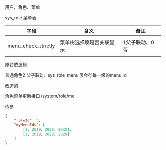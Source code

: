 



用户、角色、菜单



sys_role 菜单表

| 字段                | 含义                     | 备注           |
| ------------------- | ------------------------ | -------------- |
|                     |                          |                |
| menu_check_strictly | 菜单树选择项是否关联显示 | 1父子联动、0否 |
|                     |                          |                |



原若依逻辑

普通角色2 父子联动、sys_role_menu 表会存每一级的menu_id



改造的

角色菜单更新接口 /system/role/me

传参

```json
{
	"roleId": 5,
	"myMenuIds": [
		[1, 2019, 2020, 2032],
		[1, 2019, 2020, 2029]
	]
}
```



































